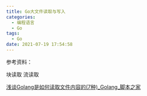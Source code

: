 ```yaml
---
title: Go大文件读取与写入
categories:
  - 编程语言
  - Go
tags:
  - Go
date: 2021-07-19 17:54:58
---
```




参考资料：

块读取 流读取

[浅谈Golang是如何读取文件内容的(7种)_Golang_脚本之家](http://www.zzvips.com/article/84113.html)



